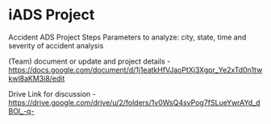 # iADS Project
 Accident
ADS Project Steps
Parameters to analyze: city, state, time and severity of accident analysis 

(Team) document or update and project details - https://docs.google.com/document/d/1j1eatkHfVJaoPtXj3Xgpr_Ye2xTd0n1twkwl8aKM3i8/edit

Drive Link for discussion - https://drive.google.com/drive/u/2/folders/1v0WsQ4svPog7fSLueYwrAYd_dBOl_-q-
